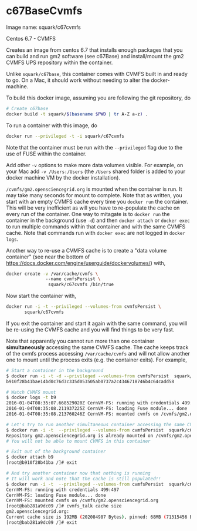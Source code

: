 # c67BaseCvmfs

Image name: squark/c67cvmfs

Centos 6.7 - CVMFS

Creates an image from centos 6.7 that installs enough packages that you can build and run gm2 software (see c67Base) and install/mount the gm2 CVMFS UPS repository within the container. 

Unlike `squark/c67base`, this container comes with CVMFS built in and ready to go. On a Mac, it should work without needing to alter the docker-machine. 

To build this docker image, assuming you are following the git repository, do

```bash
# Create c67base
docker build -t squark/$(basename $PWD | tr A-Z a-z) .
```

To run a container with this image, do

```bash
docker run --privileged -t -i squark/c67cvmfs
```

Note that the container must be run with the `--privileged` flag due to the use of FUSE within the container. 

Add other `-v` options to make more data volumes visible. For example, on your Mac add `-v /Users:/Users` (the `/Users` shared folder is added to your docker machine VM by the docker installation).

`/cvmfs/gm2.opensciencegrid.org` is mounted when the container is run. It may take many seconds for mount to complete. Note that as written, you start with an empty CVMFS cache every time you `docker run` the container. This will be very inefficient as will you have to re-populate the cache on every run of the container. One way to mitagate is to `docker run` the container in the background (use `-d`) and then `docker attach` or `docker exec` to run multiple commands within that container and with the same CVMFS cache. Note that commands run with `docker exec` are not logged in `docker logs`. 

Another way to re-use a CVMFS cache is to create a "data volume container" (see near the bottom of https://docs.docker.com/engine/userguide/dockervolumes/) with,

```bash
docker create -v /var/cache/cvmfs \ 
               --name cvmfsPersist \
                squark/c67cvmfs /bin/true
```

Now start the container with,

```bash
docker run -i -t --privileged --volumes-from cvmfsPersist \
       squark/c67cvmfs
```

If you exit the container and start it again with the same command, you will be re-using the CVMFS cache and you will find things to be very fast. 

Note that apparently you cannot run more than one container **simultaneously** accessing the same CVMFS cache. The cache keeps track of the cvmfs process accessing `/var/cache/cvmfs` and will not allow another one to mount until the process exits (e.g. the container exits). For example,

```bash
# Start a container in the background
$ docker run -i -t -d --privileged --volumes-from cvmfsPersist  squark/c67cvmfs
b910f28b41bae14bd0c76d3c335d053505ab0737a2c4346718746b4c64cadd58

# Watch CVMFS mount
$ docker logs -t b9
2016-01-04T08:35:07.668529020Z CernVM-FS: running with credentials 499:497
2016-01-04T08:35:08.211937225Z CernVM-FS: loading Fuse module... done
2016-01-04T08:35:08.213760246Z CernVM-FS: mounted cvmfs on /cvmfs/gm2.opensciencegrid.org

# Let's try to run another simultaneous container accessing the same CVMFS cache 
$ docker run -i -t  --privileged --volumes-from cvmfsPersist  squark/c67cvmfs
Repository gm2.opensciencegrid.org is already mounted on /cvmfs/gm2.opensciencegrid.org
# You will not be able to mount CVMFS in this container

# Exit out of the background container
$ docker attach b9
[root@b910f28b41ba /]# exit

# And try another container now that nothing is running
# It will work and note that the cache is still populated!!
$ docker run -i -t  --privileged --volumes-from cvmfsPersist  squark/c67cvmfs
CernVM-FS: running with credentials 499:497
CernVM-FS: loading Fuse module... done
CernVM-FS: mounted cvmfs on /cvmfs/gm2.opensciencegrid.org
[root@bab281a9dc09 /]# cvmfs_talk cache size
gm2.opensciencegrid.org:
Current cache size is 192MB (202084987 Bytes), pinned: 68MB (71315456 Bytes)
[root@bab281a9dc09 /]# exit
```



